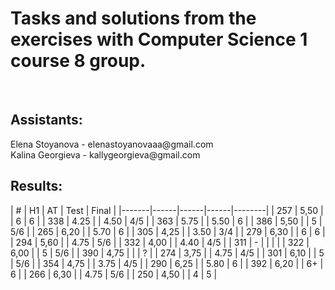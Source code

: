<h1>Tasks and solutions from the exercises with Computer Science 1 course 8 group.</h1>
<br>
<h2>Assistants:</h2>
Elena Stoyanova - elenastoyanovaaa@gmail.com
<br>
Kalina Georgieva - kallygeorgieva@gmail.com

<h2>Results:</h2>
|   #   |  H1  |  AT  | Test |  Final |
|-------|------|------|------|--------|
|  257  | 5,50 |      |   6  |    6   |
|  338  | 4.25 |      | 4.50 |   4/5  |
|  363  | 5.75 |      | 5.50 |    6   |        
|  386  | 5,50 |      |   5  |   5/6  |        
|  265  | 6,20 |      | 5.70 |    6   |        
|  305  | 4,25 |      | 3.50 |   3/4  |        
|  279  | 6,30 |      |   6  |    6   |        
|  294  | 5,60 |      | 4.75 |   5/6  |     
|  332  | 4,00 |      | 4.40 |   4/5  |        
|  311  |   -  |      |      |        |        
|  322  | 6,00 |      |   5  |   5/6  |        
|  390  | 4,75 |      |      |    ?   |        
|  274  | 3,75 |      | 4.75 |   4/5  |        
|  301  | 6,10 |      |   5  |   5/6  |        
|  354  | 4,75 |      | 3.75 |   4/5  |      
|  290  | 6,25 |      | 5.80 |    6   |        
|  392  | 6,20 |      |  6+  |    6   |       
|  266  | 6,30 |      | 4.75 |   5/6  |       
|  250  | 4,50 |      |   4  |    5   |       
